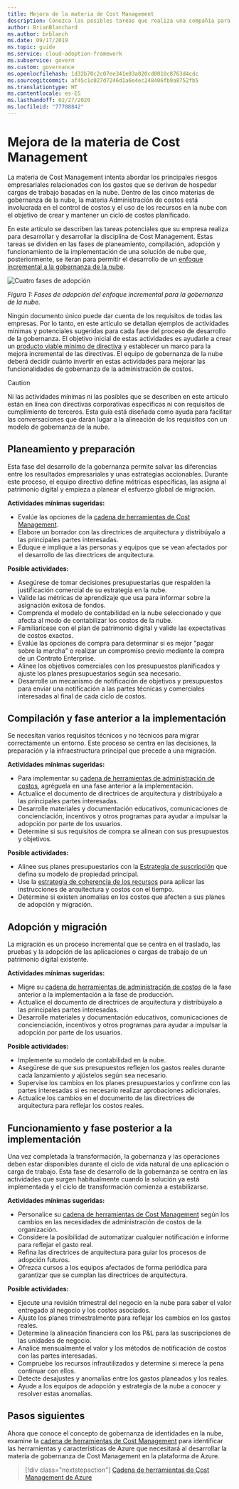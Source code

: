 ```yaml
---
title: Mejora de la materia de Cost Management
description: Conozca las posibles tareas que realiza una compañía para desarrollar y consolidar su materia de administración de costos en cada fase de la adopción de la nube.
author: BrianBlanchard
ms.author: brblanch
ms.date: 09/17/2019
ms.topic: guide
ms.service: cloud-adoption-framework
ms.subservice: govern
ms.custom: governance
ms.openlocfilehash: 1d32b70c2c07ee341e03a020cd0010c8763d4cdc
ms.sourcegitcommit: af45c1c027d7246d1a6e4ec248406fb9a8752fb5
ms.translationtype: HT
ms.contentlocale: es-ES
ms.lasthandoff: 02/27/2020
ms.locfileid: "77708842"
---
```

# <a name="cost-management-discipline-improvement"></a>Mejora de la materia de Cost Management

La materia de Cost Management intenta abordar los principales riesgos empresariales relacionados con los gastos que se derivan de hospedar cargas de trabajo basadas en la nube. Dentro de las cinco materias de gobernanza de la nube, la materia Administración de costos está involucrada en el control de costos y el uso de los recursos en la nube con el objetivo de crear y mantener un ciclo de costos planificado.

En este artículo se describen las tareas potenciales que su empresa realiza para desarrollar y desarrollar la disciplina de Cost Management. Estas tareas se dividen en las fases de planeamiento, compilación, adopción y funcionamiento de la implementación de una solución de nube que, posteriormente, se iteran para permitir el desarrollo de un [enfoque incremental a la gobernanza de la nube](../guides/index.md#an-incremental-approach-to-cloud-governance).

![Cuatro fases de adopción](../../_images/govern/adoption-phases.png)

*Figura 1: Fases de adopción del enfoque incremental para la gobernanza de la nube.*

Ningún documento único puede dar cuenta de los requisitos de todas las empresas. Por lo tanto, en este artículo se detallan ejemplos de actividades mínimas y potenciales sugeridas para cada fase del proceso de desarrollo de la gobernanza. El objetivo inicial de estas actividades es ayudarle a crear un [producto viable mínimo de directiva](../guides/index.md#an-incremental-approach-to-cloud-governance) y establecer un marco para la mejora incremental de las directivas. El equipo de gobernanza de la nube deberá decidir cuánto invertir en estas actividades para mejorar las funcionalidades de gobernanza de la administración de costos.

> [!CAUTION]
> Ni las actividades mínimas ni las posibles que se describen en este artículo están en línea con directivas corporativas específicas ni con requisitos de cumplimiento de terceros. Esta guía está diseñada como ayuda para facilitar las conversaciones que darán lugar a la alineación de los requisitos con un modelo de gobernanza de la nube.

## <a name="planning-and-readiness"></a>Planeamiento y preparación

Esta fase del desarrollo de la gobernanza permite salvar las diferencias entre los resultados empresariales y unas estrategias accionables. Durante este proceso, el equipo directivo define métricas específicas, las asigna al patrimonio digital y empieza a planear el esfuerzo global de migración.

**Actividades mínimas sugeridas:**

- Evalúe las opciones de la [cadena de herramientas de Cost Management](./toolchain.md).
- Elabore un borrador con las directrices de arquitectura y distribúyalo a las principales partes interesadas.
- Eduque e implique a las personas y equipos que se vean afectados por el desarrollo de las directrices de arquitectura.

**Posible actividades:**

- Asegúrese de tomar decisiones presupuestarias que respalden la justificación comercial de su estrategia en la nube.
- Valide las métricas de aprendizaje que usa para informar sobre la asignación exitosa de fondos.
- Comprenda el modelo de contabilidad en la nube seleccionado y que afecta al modo de contabilizar los costos de la nube.
- Familiarícese con el plan de patrimonio digital y valide las expectativas de costos exactos.
- Evalúe las opciones de compra para determinar si es mejor "pagar sobre la marcha" o realizar un compromiso previo mediante la compra de un Contrato Enterprise.
- Alinee los objetivos comerciales con los presupuestos planificados y ajuste los planes presupuestarios según sea necesario.
- Desarrolle un mecanismo de notificación de objetivos y presupuestos para enviar una notificación a las partes técnicas y comerciales interesadas al final de cada ciclo de costos.

## <a name="build-and-predeployment"></a>Compilación y fase anterior a la implementación

Se necesitan varios requisitos técnicos y no técnicos para migrar correctamente un entorno. Este proceso se centra en las decisiones, la preparación y la infraestructura principal que precede a una migración.

**Actividades mínimas sugeridas:**

- Para implementar su [cadena de herramientas de administración de costos](./toolchain.md), agréguela en una fase anterior a la implementación.
- Actualice el documento de directrices de arquitectura y distribúyalo a las principales partes interesadas.
- Desarrolle materiales y documentación educativos, comunicaciones de concienciación, incentivos y otros programas para ayudar a impulsar la adopción por parte de los usuarios.
- Determine si sus requisitos de compra se alinean con sus presupuestos y objetivos.

**Posible actividades:**

- Alinee sus planes presupuestarios con la [Estrategia de suscripción](../../decision-guides/subscriptions/index.md) que defina su modelo de propiedad principal.
- Use la [estrategia de coherencia de los recursos](../../decision-guides/resource-consistency/index.md) para aplicar las instrucciones de arquitectura y costos con el tiempo.
- Determine si existen anomalías en los costos que afecten a sus planes de adopción y migración.

## <a name="adopt-and-migrate"></a>Adopción y migración

La migración es un proceso incremental que se centra en el traslado, las pruebas y la adopción de las aplicaciones o cargas de trabajo de un patrimonio digital existente.

**Actividades mínimas sugeridas:**

- Migre su [cadena de herramientas de administración de costos](./toolchain.md) de la fase anterior a la implementación a la fase de producción.
- Actualice el documento de directrices de arquitectura y distribúyalo a las principales partes interesadas.
- Desarrolle materiales y documentación educativos, comunicaciones de concienciación, incentivos y otros programas para ayudar a impulsar la adopción por parte de los usuarios.

**Posible actividades:**

- Implemente su modelo de contabilidad en la nube.
- Asegúrese de que sus presupuestos reflejen los gastos reales durante cada lanzamiento y ajústelos según sea necesario.
- Supervise los cambios en los planes presupuestarios y confirme con las partes interesadas si es necesario realizar aprobaciones adicionales.
- Actualice los cambios en el documento de las directrices de arquitectura para reflejar los costos reales.

## <a name="operate-and-post-implementation"></a>Funcionamiento y fase posterior a la implementación

Una vez completada la transformación, la gobernanza y las operaciones deben estar disponibles durante el ciclo de vida natural de una aplicación o carga de trabajo. Esta fase de desarrollo de la gobernanza se centra en las actividades que surgen habitualmente cuando la solución ya está implementada y el ciclo de transformación comienza a estabilizarse.

**Actividades mínimas sugeridas:**

- Personalice su [cadena de herramientas de Cost Management](./toolchain.md) según los cambios en las necesidades de administración de costos de la organización.
- Considere la posibilidad de automatizar cualquier notificación e informe para reflejar el gasto real.
- Refina las directrices de arquitectura para guiar los procesos de adopción futuros.
- Ofrezca cursos a los equipos afectados de forma periódica para garantizar que se cumplan las directrices de arquitectura.

**Posible actividades:**

- Ejecute una revisión trimestral del negocio en la nube para saber el valor entregado al negocio y los costos asociados.
- Ajuste los planes trimestralmente para reflejar los cambios en los gastos reales.
- Determine la alineación financiera con los P&L para las suscripciones de las unidades de negocio.
- Analice mensualmente el valor y los métodos de notificación de costos con las partes interesadas.
- Compruebe los recursos infrautilizados y determine si merece la pena continuar con ellos.
- Detecte desajustes y anomalías entre los gastos planeados y los reales.
- Ayude a los equipos de adopción y estrategia de la nube a conocer y resolver estas anomalías.

## <a name="next-steps"></a>Pasos siguientes

Ahora que conoce el concepto de gobernanza de identidades en la nube, examine la [cadena de herramientas de Cost Management](./toolchain.md) para identificar las herramientas y características de Azure que necesitará al desarrollar la materia de gobernanza de Cost Management en la plataforma de Azure.

> [!div class="nextstepaction"]
> [Cadena de herramientas de Cost Management de Azure](./toolchain.md)
